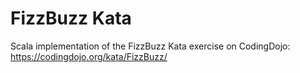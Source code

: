 # FizzBuzz Kata

Scala implementation of the FizzBuzz Kata exercise on CodingDojo: https://codingdojo.org/kata/FizzBuzz/ 
